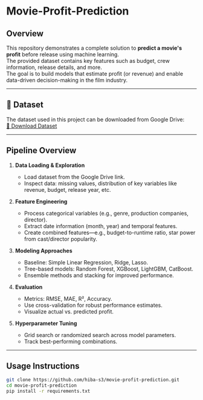 # Movie-Profit-Prediction
##  Overview
This repository demonstrates a complete solution to **predict a movie's profit** before release using machine learning.  
The provided dataset contains key features such as budget, crew information, release details, and more.  
The goal is to build models that estimate profit (or revenue) and enable data-driven decision-making in the film industry.

---
## 🎯 Dataset
The dataset used in this project can be downloaded from Google Drive:  
[📂 Download Dataset](https://drive.google.com/file/d/1fQ6NfLqpjuji_aEUjv_8lQZ1QffAHztt/view?usp=sharing)

---

##  Pipeline Overview

1. **Data Loading & Exploration**  
   - Load dataset from the Google Drive link.
   - Inspect data: missing values, distribution of key variables like revenue, budget, release year, etc.

2. **Feature Engineering**  
   - Process categorical variables (e.g., genre, production companies, director).
   - Extract date information (month, year) and temporal features.
   - Create combined features—e.g., budget-to-runtime ratio, star power from cast/director popularity.

3. **Modeling Approaches**  
   - Baseline: Simple Linear Regression, Ridge, Lasso.
   - Tree-based models: Random Forest, XGBoost, LightGBM, CatBoost.
   - Ensemble methods and stacking for improved performance.

4. **Evaluation**  
   - Metrics: RMSE, MAE,  R², Accuracy.
   - Use cross-validation for robust performance estimates.
   - Visualize actual vs. predicted profit.

5. **Hyperparameter Tuning**  
   - Grid search or randomized search across model parameters.
   - Track best-performing combinations.

---

##  Usage Instructions

```bash
git clone https://github.com/hiba-s3/movie-profit-prediction.git
cd movie-profit-prediction
pip install -r requirements.txt
